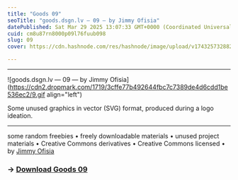 ```yaml
---
title: "Goods 09"
seoTitle: "goods.dsgn.lv — 09 — by Jimmy Ofisia"
datePublished: Sat Mar 29 2025 13:07:33 GMT+0000 (Coordinated Universal Time)
cuid: cm8u87rn8000p09l76fuub098
slug: 09
cover: https://cdn.hashnode.com/res/hashnode/image/upload/v1743257328824/68bc4a7e-0b73-4048-864d-480ace8bcd95.png

---
```


---

![goods.dsgn.lv — 09 — by Jimmy Ofisia](https://cdn2.dropmark.com/1719/3cffe77b492644fbc7c7389de4d6cdd1be536ec2/9.gif align="left")

Some unused graphics in vector (SVG) format, produced during a logo ideation.

---

some random freebies • freely downloadable materials • unused project materials • Creative Commons derivatives • Creative Commons licensed • by [Jimmy Ofisia](https://dsgn.lv)

### → [**Download** **Goods 09**](https://folder.dsgn.lv/b/goods09)